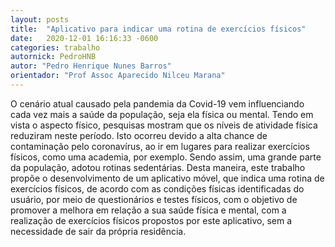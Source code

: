 ```yaml
---
layout: posts
title:  "Aplicativo para indicar uma rotina de exercícios físicos"
date:   2020-12-01 16:16:33 -0600
categories: trabalho
autornick: PedroHNB
autor: "Pedro Henrique Nunes Barros"
orientador: "Prof Assoc Aparecido Nilceu Marana"
---
```

O cenário atual causado pela pandemia da Covid-19 vem influenciando cada vez mais a saúde da população, seja ela física ou mental. Tendo em vista o aspecto físico, pesquisas mostram que os níveis de atividade física reduziram neste período. Isto ocorreu devido a alta chance de contaminação pelo coronavírus, ao ir em lugares para realizar exercícios físicos, como uma academia, por exemplo. Sendo assim, uma grande parte da população, adotou rotinas sedentárias. Desta maneira, este trabalho propõe o desenvolvimento de um aplicativo móvel, que indica uma rotina de exercícios físicos, de acordo com as condições físicas identificadas do usuário, por meio de questionários e testes físicos, com o objetivo de promover a melhora em relação a sua saúde física e mental, com a realização de exercícios físicos propostos por este aplicativo, sem a necessidade de sair da própria residência.
